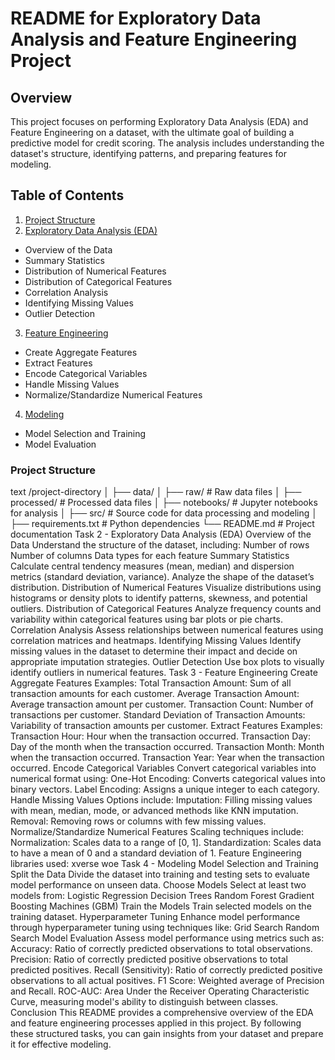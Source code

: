 # README for Exploratory Data Analysis and Feature Engineering Project
## Overview
This project focuses on performing Exploratory Data Analysis (EDA) and Feature Engineering on a dataset, with the ultimate goal of building a predictive model for credit scoring. The analysis includes understanding the dataset's structure, identifying patterns, and preparing features for modeling.
## Table of Contents
1. [Project Structure](#Project-Structure)
2. [Exploratory Data Analysis (EDA)](#Exploratory-Data-Analysis-(EDA))
+ Overview of the Data
+ Summary Statistics
+ Distribution of Numerical Features
+ Distribution of Categorical Features
+ Correlation Analysis
+ Identifying Missing Values
+ Outlier Detection
3. [Feature Engineering](#Feature-Engineering)
+ Create Aggregate Features
+ Extract Features
+ Encode Categorical Variables
+ Handle Missing Values
+ Normalize/Standardize Numerical Features
4. [Modeling](#Modeling)
+ Model Selection and Training
+ Model Evaluation
### Project Structure
text
/project-directory
│
├── data/
│   ├── raw/               # Raw data files
│   ├── processed/         # Processed data files
│
├── notebooks/             # Jupyter notebooks for analysis
│
├── src/                   # Source code for data processing and modeling
│
├── requirements.txt       # Python dependencies
└── README.md              # Project documentation
Task 2 - Exploratory Data Analysis (EDA)
Overview of the Data
Understand the structure of the dataset, including:
Number of rows
Number of columns
Data types for each feature
Summary Statistics
Calculate central tendency measures (mean, median) and dispersion metrics (standard deviation, variance).
Analyze the shape of the dataset’s distribution.
Distribution of Numerical Features
Visualize distributions using histograms or density plots to identify patterns, skewness, and potential outliers.
Distribution of Categorical Features
Analyze frequency counts and variability within categorical features using bar plots or pie charts.
Correlation Analysis
Assess relationships between numerical features using correlation matrices and heatmaps.
Identifying Missing Values
Identify missing values in the dataset to determine their impact and decide on appropriate imputation strategies.
Outlier Detection
Use box plots to visually identify outliers in numerical features.
Task 3 - Feature Engineering
Create Aggregate Features
Examples:
Total Transaction Amount: Sum of all transaction amounts for each customer.
Average Transaction Amount: Average transaction amount per customer.
Transaction Count: Number of transactions per customer.
Standard Deviation of Transaction Amounts: Variability of transaction amounts per customer.
Extract Features
Examples:
Transaction Hour: Hour when the transaction occurred.
Transaction Day: Day of the month when the transaction occurred.
Transaction Month: Month when the transaction occurred.
Transaction Year: Year when the transaction occurred.
Encode Categorical Variables
Convert categorical variables into numerical format using:
One-Hot Encoding: Converts categorical values into binary vectors.
Label Encoding: Assigns a unique integer to each category.
Handle Missing Values
Options include:
Imputation: Filling missing values with mean, median, mode, or advanced methods like KNN imputation.
Removal: Removing rows or columns with few missing values.
Normalize/Standardize Numerical Features
Scaling techniques include:
Normalization: Scales data to a range of [0, 1].
Standardization: Scales data to have a mean of 0 and a standard deviation of 1.
Feature Engineering libraries used:
xverse
woe
Task 4 - Modeling
Model Selection and Training
Split the Data
Divide the dataset into training and testing sets to evaluate model performance on unseen data.
Choose Models
Select at least two models from:
Logistic Regression
Decision Trees
Random Forest
Gradient Boosting Machines (GBM)
Train the Models
Train selected models on the training dataset.
Hyperparameter Tuning
Enhance model performance through hyperparameter tuning using techniques like:
Grid Search
Random Search
Model Evaluation
Assess model performance using metrics such as:
Accuracy: Ratio of correctly predicted observations to total observations.
Precision: Ratio of correctly predicted positive observations to total predicted positives.
Recall (Sensitivity): Ratio of correctly predicted positive observations to all actual positives.
F1 Score: Weighted average of Precision and Recall.
ROC-AUC: Area Under the Receiver Operating Characteristic Curve, measuring model's ability to distinguish between classes.
Conclusion
This README provides a comprehensive overview of the EDA and feature engineering processes applied in this project. By following these structured tasks, you can gain insights from your dataset and prepare it for effective modeling.
